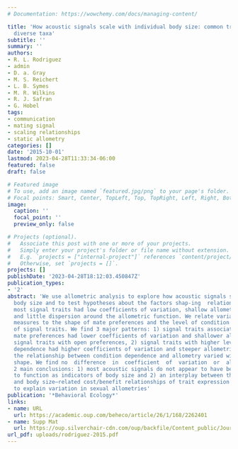 ```yaml
---
# Documentation: https://wowchemy.com/docs/managing-content/

title: 'How acoustic signals scale with individual body size: common trends across
  diverse taxa'
subtitle: ''
summary: ''
authors:
- R. L. Rodriguez
- admin
- D. a. Gray
- M. S. Reichert
- L. B. Symes
- M. R. Wilkins
- R. J. Safran
- G. Hobel
tags:
- communication
- mating signal
- scaling relationships
- static allometry
categories: []
date: '2015-10-01'
lastmod: 2023-04-28T11:33:34-06:00
featured: false
draft: false

# Featured image
# To use, add an image named `featured.jpg/png` to your page's folder.
# Focal points: Smart, Center, TopLeft, Top, TopRight, Left, Right, BottomLeft, Bottom, BottomRight.
image:
  caption: ''
  focal_point: ''
  preview_only: false

# Projects (optional).
#   Associate this post with one or more of your projects.
#   Simply enter your project's folder or file name without extension.
#   E.g. `projects = ["internal-project"]` references `content/project/deep-learning/index.md`.
#   Otherwise, set `projects = []`.
projects: []
publishDate: '2023-04-28T18:12:03.450847Z'
publication_types:
- '2'
abstract: 'We use allometric analysis to explore how acoustic signals scale on individual
  body size and to test hypotheses about the factors shap-ing  relationships  between  signals  and  body  size.  Across  case  studies  spanning  birds,  crickets,  tree  crickets,  and  tree  frogs,  we  find  that
  most signal traits had low coefficients of variation, shallow allometric scalings,
  and little dispersion around the allometric function. We relate variation in these
  measures to the shape of mate preferences and the level of condition dependence
  of signal traits. We find 3 major patterns: 1) signal traits associated with closed
  mate preferences had lower coefficients of variation and shallower allometries than
  signal traits with open preferences, 2) signal traits with higher levels of condition
  dependence had higher coefficients of variation and steeper allometries, and 3)
  the relationship between condition dependence and allometry varied with preference
  shape. We find no  difference  in  coefficient  of  variation  or  allometry  between  advertisement  and  aggressive  acoustic  signals.  Together,  our  findings  suggest
  2 main conclusions: 1) most acoustic signals do not appear to have been selected
  to function as indicators of body size and 2) an interplay between the form of selection
  and body size–related cost/benefit relationships of trait expression has great potential
  to explain variation in sexual allometries'
publication: '*Behavioral Ecology*'
links:
- name: URL
  url: https://academic.oup.com/beheco/article/26/1/168/2262401
- name: Supp Mat
  url: https://oup.silverchair-cdn.com/oup/backfile/Content_public/Journal/beheco/26/1/10.1093_beheco_aru174/2/aru174_Supplementary_Data.zip?Expires=1685814046&Signature=AuXiDb14s4R0LtO1ZxoNc5fsOQ1FFsYH4rEbQ5wqjQDyRI7wNdtTUD-jB7KOSJHIe2Vw7RTqEbmU6DcbQlw5cDywguXLD1BrK090MfV6zD3cLzjU5vyYv2R5kY-6nsUKJUl43KbgZXfnLKzN6rbCqDukfd5Guj-qWZjKEYxrURsMxeQpw7w5gBlt9Zv6nHIlqwKxZj~pjneX8fkC4qN9z0Qom0OvzSwVyA7rArnyAugVJOEx9K0ZLWA9ljjKYobiZMn6rKMB0ytXIT4wtf8VJcnWuikJshy1eau7540ts1ppav7TTsaCn4VZmVL2pdTS~iX1R4VpUCVldxbqozcBCA__&Key-Pair-Id=APKAIE5G5CRDK6RD3PGA
url_pdf: uploads/rodriguez-2015.pdf
---
```

